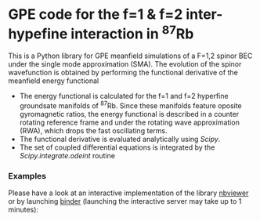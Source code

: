 # GPE code for the f=1 & f=2 inter-hypefine interaction in <sup>87</sup>Rb

This is a Python library for GPE meanfield simulations of a F=1,2 spinor BEC under the single mode approximation (SMA). The evolution of the spinor wavefunction is obtained by performing the functional derivative of the meanfield energy functional 
* The energy functional is calculated for the f=1 and f=2 hyperfine groundsate manifolds of <sup>87</sup>Rb. Since these manifolds feature oposite gyromagnetic ratios, the energy functional is described in a counter rotating reference frame and under the rotating wave approximation (RWA), which drops the fast oscillating terms.  
* The functional derivative is evaluated analytically using _Scipy_.
* The set of coupled differential equations is integrated by the _Scipy.integrate.odeint_ routine

### Examples
Please have a look at an interactive implementation of the library [nbviewer](https://nbviewer.jupyter.org/github/dspsandbox/GPE_SMA_F12/blob/master/GPE_SMA_F1F2_example.ipynb) or by launching [binder](https://mybinder.org/v2/gh/dspsandbox/GPE_SMA_F12/blob/master/GPE_SMA_F1F2_example.ipynb/HEAD) (launching the interactive server may take up to 1 minutes):







